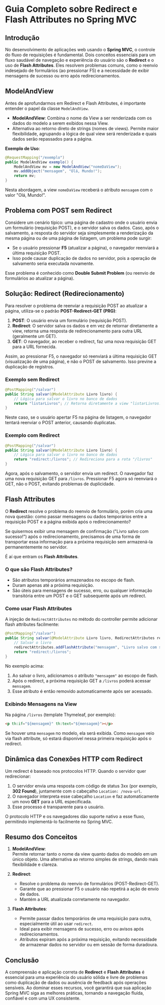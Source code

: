 # Guia Completo sobre Redirect e Flash Attributes no Spring MVC

## Introdução

No desenvolvimento de aplicações web usando o **Spring MVC**, o controle do fluxo de requisições é fundamental. Dois conceitos essenciais para um fluxo saudável de navegação e experiência do usuário são o **Redirect** e o uso de **Flash Attributes**. Eles resolvem problemas comuns, como o reenvio indesejado de formulários (ao pressionar F5) e a necessidade de exibir mensagens de sucesso ou erro após redirecionamentos.

## ModelAndView

Antes de aprofundarmos em Redirect e Flash Attributes, é importante entender o papel da classe `ModelAndView`.

- **ModelAndView**: Combina o nome da View a ser renderizada com os dados do modelo a serem exibidos nessa View.
- Alternativa ao retorno direto de strings (nomes de views). Permite maior flexibilidade, agrupando a lógica de qual view será renderizada e quais dados serão repassados para a página.

**Exemplo de Uso**:

```java
@RequestMapping("/exemplo")
public ModelAndView exemplo() {
    ModelAndView mv = new ModelAndView("nomeDaView");
    mv.addObject("mensagem", "Olá, Mundo!");
    return mv;
}
```

Nesta abordagem, a view `nomeDaView` receberá o atributo `mensagem` com o valor "Olá, Mundo!".

## Problema com POST sem Redirect

Considere um cenário típico: uma página de cadastro onde o usuário envia um formulário (requisição POST), e o servidor salva os dados. Caso, após o salvamento, a resposta do servidor seja simplesmente a renderização da mesma página ou de uma página de listagem, um problema pode surgir:

- Se o usuário pressionar **F5** (atualizar a página), o navegador reenviará a última requisição POST.
- Isso pode causar duplicação de dados no servidor, pois a operação de salvamento seria executada novamente.

Esse problema é conhecido como **Double Submit Problem** (ou reenvio de formulários ao atualizar a página).

## Solução: Redirect (Redirecionamento)

Para resolver o problema de reenviar a requisição POST ao atualizar a página, utiliza-se o padrão **POST-Redirect-GET (PRG)**:

1. **POST**: O usuário envia um formulário (requisição POST).
2. **Redirect**: O servidor salva os dados e em vez de retornar diretamente a view, retorna uma resposta de redirecionamento para outra URL (geralmente um GET).
3. **GET**: O navegador, ao receber o redirect, faz uma nova requisição GET para a URL fornecida.

Assim, ao pressionar F5, o navegador só reenviará a última requisição GET (visualização de uma página), e não o POST de salvamento. Isso previne a duplicação de registros.

### Exemplo sem Redirect

```java
@PostMapping("/salvar")
public String salvar(@ModelAttribute Livro livro) {
    // Lógica para salvar o livro no banco de dados
    return "listarLivros"; // Retorna diretamente a view "listarLivros.html"
}
```

Neste caso, se o usuário apertar F5 na página de listagem, o navegador tentará reenviar o POST anterior, causando duplicatas.

### Exemplo com Redirect

```java
@PostMapping("/salvar")
public String salvar(@ModelAttribute Livro livro) {
    // Lógica para salvar o livro no banco de dados
    return "redirect:/livros"; // Redireciona para a rota "/livros"
}
```

Agora, após o salvamento, o servidor envia um redirect. O navegador faz uma nova requisição GET para `/livros`. Pressionar F5 agora só reenviará o GET, não o POST, evitando problemas de duplicidade.

## Flash Attributes

O **Redirect** resolve o problema do reenvio de formulário, porém cria uma nova questão: como passar mensagens ou dados temporários entre a requisição POST e a página exibida após o redirecionamento?

Se quisermos exibir uma mensagem de confirmação ("Livro salvo com sucesso!") após o redirecionamento, precisamos de uma forma de transportar essa informação para a próxima requisição sem armazená-la permanentemente no servidor.

É aí que entram os **Flash Attributes**.

### O que são Flash Attributes?

- São atributos temporários armazenados no escopo de flash.
- Duram apenas até a próxima requisição.
- São úteis para mensagens de sucesso, erro, ou qualquer informação transitória entre um POST e o GET subsequente após um redirect.

### Como usar Flash Attributes

A injeção de `RedirectAttributes` no método do controller permite adicionar flash attributes facilmente:

```java
@PostMapping("/salvar")
public String salvar(@ModelAttribute Livro livro, RedirectAttributes redirectAttributes) {
    // Salvar o livro
    redirectAttributes.addFlashAttribute("mensagem", "Livro salvo com sucesso!");
    return "redirect:/livros";
}
```

No exemplo acima:

1. Ao salvar o livro, adicionamos o atributo `"mensagem"` ao escopo de flash.
2. Após o redirect, a próxima requisição GET a `/livros` poderá acessar `mensagem`.
3. Esse atributo é então removido automaticamente após ser acessado.

### Exibindo Mensagens na View

Na página `/livros` (template Thymeleaf, por exemplo):

```html
<p th:if="${mensagem}" th:text="${mensagem}"></p>
```

Se houver uma `mensagem` no modelo, ela será exibida. Como `mensagem` veio via flash attribute, só estará disponível nessa primeira requisição após o redirect.

## Dinâmica das Conexões HTTP com Redirect

Um redirect é baseado nos protocolos HTTP. Quando o servidor quer redirecionar:

1. O servidor envia uma resposta com código de status 3xx (por exemplo, **302 Found**), juntamente com o cabeçalho `Location: /nova-url`.
2. O navegador interpreta esse cabeçalho `Location` e faz automaticamente um novo **GET** para a URL especificada.
3. Esse processo é transparente para o usuário.

O protocolo HTTP e os navegadores dão suporte nativo a esse fluxo, permitindo implementá-lo facilmente no Spring MVC.

## Resumo dos Conceitos

1. **ModelAndView**:  
   Permite retornar tanto o nome da view quanto dados do modelo em um único objeto. Uma alternativa ao retorno simples de strings, dando mais flexibilidade e clareza.

2. **Redirect**:  
   - Resolve o problema do reenvio de formulários (POST-Redirect-GET).
   - Garante que ao pressionar F5 o usuário não repetirá a ação de envio de dados.
   - Mantém a URL atualizada corretamente no navegador.

3. **Flash Attributes**:  
   - Permite passar dados temporários de uma requisição para outra, especialmente útil ao usar `redirect`.
   - Ideal para exibir mensagens de sucesso, erro ou avisos após redirecionamentos.
   - Atributos expiram após a próxima requisição, evitando necessidade de armazenar dados no servidor ou em sessão de forma duradoura.

## Conclusão

A compreensão e aplicação correta de **Redirect** e **Flash Attributes** é essencial para uma experiência do usuário sólida e livre de problemas como duplicação de dados ou ausência de feedback após operações sensíveis. Ao dominar esses recursos, você garantirá que sua aplicação Spring MVC siga as melhores práticas, tornando a navegação fluída, confiável e com uma UX consistente.
